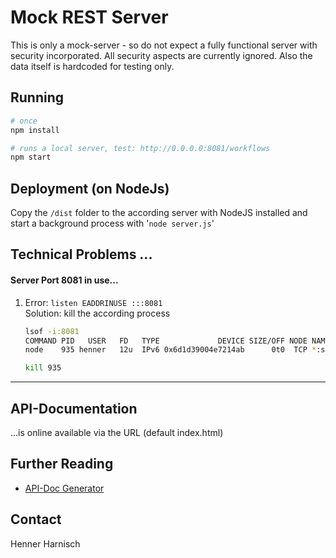 # Mock REST Server

This is only a mock-server - so do not expect a fully functional server with security incorporated.  All security aspects are currently ignored.  Also the data itself is hardcoded for testing only.


## Running

```bash
# once
npm install

# runs a local server, test: http://0.0.0.0:8081/workflows
npm start
```

## Deployment (on NodeJs)

Copy the `/dist` folder to the according server with NodeJS installed and start a background process with '`node server.js`' 


## Technical Problems ...

#### Server Port 8081 in use...

1. Error: `listen EADDRINUSE :::8081` <br>
	Solution:  kill the according process

	```bash
	lsof -i:8081
	COMMAND PID   USER   FD   TYPE             DEVICE SIZE/OFF NODE NAME
	node    935 henner   12u  IPv6 0x6d1d39004e7214ab      0t0  TCP *:sunproxyadmin 	(LISTEN)
	
	kill 935
	```
	
--------------

## API-Documentation

...is online available via the URL (default index.html)


## Further Reading

* [API-Doc Generator](https://github.com/dzekevis/api-doc-generator#readme)

## Contact
Henner Harnisch


